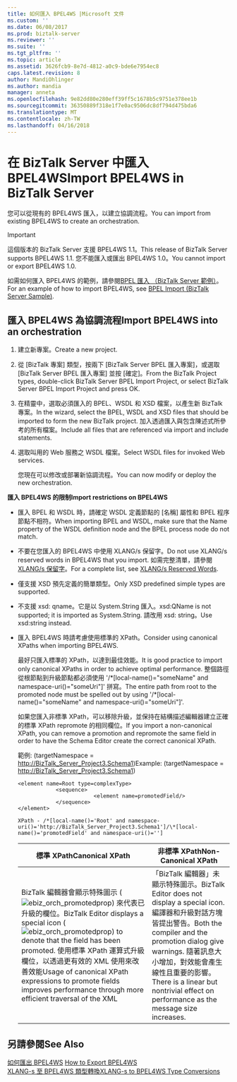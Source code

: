 ```yaml
---
title: 如何匯入 BPEL4WS |Microsoft 文件
ms.custom: ''
ms.date: 06/08/2017
ms.prod: biztalk-server
ms.reviewer: ''
ms.suite: ''
ms.tgt_pltfrm: ''
ms.topic: article
ms.assetid: 3626fcb9-8e7d-4812-a0c9-bde6e7954ec8
caps.latest.revision: 8
author: MandiOhlinger
ms.author: mandia
manager: anneta
ms.openlocfilehash: 9e82dd80e280eff39ff5c1678b5c9751e378ee1b
ms.sourcegitcommit: 36350889f318e1f7e0ac9506dc8df794d475bda6
ms.translationtype: MT
ms.contentlocale: zh-TW
ms.lasthandoff: 04/16/2018
---
```

# <a name="import-bpel4ws-in-biztalk-server"></a><span data-ttu-id="49717-102">在 BizTalk Server 中匯入 BPEL4WS</span><span class="sxs-lookup"><span data-stu-id="49717-102">Import BPEL4WS in BizTalk Server</span></span>
<span data-ttu-id="49717-103">您可以從現有的 BPEL4WS 匯入，以建立協調流程。</span><span class="sxs-lookup"><span data-stu-id="49717-103">You can import from existing BPEL4WS to create an orchestration.</span></span>  
  
> [!IMPORTANT]
>  <span data-ttu-id="49717-104">這個版本的 BizTalk Server 支援 BPEL4WS 1.1。</span><span class="sxs-lookup"><span data-stu-id="49717-104">This release of BizTalk Server supports BPEL4WS 1.1.</span></span> <span data-ttu-id="49717-105">您不能匯入或匯出 BPEL4WS 1.0。</span><span class="sxs-lookup"><span data-stu-id="49717-105">You cannot import or export BPEL4WS 1.0.</span></span>  
  
 <span data-ttu-id="49717-106">如需如何匯入 BPEL4WS 的範例，請參閱[BPEL 匯入 （BizTalk Server 範例）](../core/bpel-import-biztalk-server-sample.md)。</span><span class="sxs-lookup"><span data-stu-id="49717-106">For an example of how to import BPEL4WS, see [BPEL Import (BizTalk Server Sample)](../core/bpel-import-biztalk-server-sample.md).</span></span>  
  
## <a name="import-bpel4ws-into-an-orchestration"></a><span data-ttu-id="49717-107">匯入 BPEL4WS 為協調流程</span><span class="sxs-lookup"><span data-stu-id="49717-107">Import BPEL4WS into an orchestration</span></span>  
  
1.  <span data-ttu-id="49717-108">建立新專案。</span><span class="sxs-lookup"><span data-stu-id="49717-108">Create a new project.</span></span>  
  
2.  <span data-ttu-id="49717-109">從 [BizTalk 專案] 類型，按兩下 [BizTalk Server BPEL 匯入專案]，或選取 [BizTalk Server BPEL 匯入專案] 並按 [確定]。</span><span class="sxs-lookup"><span data-stu-id="49717-109">From the BizTalk Project types, double-click BizTalk Server BPEL Import Project, or select BizTalk Server BPEL Import Project and press OK.</span></span>  
  
3.  <span data-ttu-id="49717-110">在精靈中，選取必須匯入的 BPEL、WSDL 和 XSD 檔案，以產生新 BizTalk 專案。</span><span class="sxs-lookup"><span data-stu-id="49717-110">In the wizard, select the BPEL, WSDL and XSD files that should be imported to form the new BizTalk project.</span></span> <span data-ttu-id="49717-111">加入透過匯入與包含陳述式所參考的所有檔案。</span><span class="sxs-lookup"><span data-stu-id="49717-111">Include all files that are referenced via import and include statements.</span></span>  
  
4.  <span data-ttu-id="49717-112">選取叫用的 Web 服務之 WSDL 檔案。</span><span class="sxs-lookup"><span data-stu-id="49717-112">Select WSDL files for invoked Web services.</span></span>  
  
     <span data-ttu-id="49717-113">您現在可以修改或部署新協調流程。</span><span class="sxs-lookup"><span data-stu-id="49717-113">You can now modify or deploy the new orchestration.</span></span>  
  
 <span data-ttu-id="49717-114">**匯入 BPEL4WS 的限制**</span><span class="sxs-lookup"><span data-stu-id="49717-114">**Import restrictions on BPEL4WS**</span></span>  
  
-   <span data-ttu-id="49717-115">匯入 BPEL 和 WSDL 時，請確定 WSDL 定義節點的 [名稱] 屬性和 BPEL 程序節點不相符。</span><span class="sxs-lookup"><span data-stu-id="49717-115">When importing BPEL and WSDL, make sure that the Name property of the WSDL definition node and the BPEL process node do not match.</span></span>  
  
-   <span data-ttu-id="49717-116">不要在您匯入的 BPEL4WS 中使用 XLANG/s 保留字。</span><span class="sxs-lookup"><span data-stu-id="49717-116">Do not use XLANG/s reserved words in BPEL4WS that you import.</span></span> <span data-ttu-id="49717-117">如需完整清單，請參閱[XLANG/s 保留字](../core/xlang-s-reserved-words.md)。</span><span class="sxs-lookup"><span data-stu-id="49717-117">For a complete list, see [XLANG/s Reserved Words](../core/xlang-s-reserved-words.md).</span></span>  
  
-   <span data-ttu-id="49717-118">僅支援 XSD 預先定義的簡單類型。</span><span class="sxs-lookup"><span data-stu-id="49717-118">Only XSD predefined simple types are supported.</span></span>  
  
-   <span data-ttu-id="49717-119">不支援 xsd: qname。它是以 System.String 匯入。</span><span class="sxs-lookup"><span data-stu-id="49717-119">xsd:QName is not supported; it is imported as System.String.</span></span> <span data-ttu-id="49717-120">請改用 xsd: string。</span><span class="sxs-lookup"><span data-stu-id="49717-120">Use xsd:string instead.</span></span>  
  
-   <span data-ttu-id="49717-121">匯入 BPEL4WS 時請考慮使用標準的 XPath。</span><span class="sxs-lookup"><span data-stu-id="49717-121">Consider using canonical XPaths when importing BPEL4WS.</span></span>  
  
     <span data-ttu-id="49717-122">最好只匯入標準的 XPath，以達到最佳效能。</span><span class="sxs-lookup"><span data-stu-id="49717-122">It is good practice to import only canonical XPaths in order to achieve optimal performance.</span></span> <span data-ttu-id="49717-123">整個路徑從根節點到升級節點都必須使用 '/\*[local-name()="someName" and namespace-uri()="someUri"]' 拼寫。</span><span class="sxs-lookup"><span data-stu-id="49717-123">The entire path from root to the promoted node must be spelled out by using '/\*[local-name()="someName" and namespace-uri()="someUri"]'.</span></span>  
  
     <span data-ttu-id="49717-124">如果您匯入非標準 XPath，可以移除升級，並保持在結構描述編輯器建立正確的標準 XPath repromote 的相同欄位。</span><span class="sxs-lookup"><span data-stu-id="49717-124">If you import a non-canonical XPath, you can remove a promotion and repromote the same field in order to have the Schema Editor create the correct canonical XPath.</span></span>  
  
     <span data-ttu-id="49717-125">範例: (targetNamespace = http://BizTalk_Server_Project3.Schema1)</span><span class="sxs-lookup"><span data-stu-id="49717-125">Example: (targetNamespace = http://BizTalk_Server_Project3.Schema1)</span></span>  
  
    ```  
    <element name=Root type=complexType>  
                <sequence>  
                            <element name=promotedField/>  
                </sequence>  
    </element>  
    ```  
  
     `XPath - /*[local-name()='Root' and namespace-uri()='http://BizTalk_Server_Project3.Schema1']/\*[local-name()='promotedField' and namespace-uri()='']` 
  
    |<span data-ttu-id="49717-126">標準 XPath</span><span class="sxs-lookup"><span data-stu-id="49717-126">Canonical XPath</span></span>|<span data-ttu-id="49717-127">非標準 XPath</span><span class="sxs-lookup"><span data-stu-id="49717-127">Non-Canonical XPath</span></span>|  
    |---------------------|--------------------------|  
    |<span data-ttu-id="49717-128">BizTalk 編輯器會顯示特殊圖示 (![](../core/media/ebiz-orch-promotedprop.gif "ebiz_orch_promotedprop")) 來代表已升級的欄位。</span><span class="sxs-lookup"><span data-stu-id="49717-128">BizTalk Editor displays a special icon (![](../core/media/ebiz-orch-promotedprop.gif "ebiz_orch_promotedprop")) to denote that the field has been promoted.</span></span> <span data-ttu-id="49717-129">使用標準 XPath 運算式升級欄位，以透過更有效的 XML 使用來改善效能</span><span class="sxs-lookup"><span data-stu-id="49717-129">Usage of canonical XPath expressions to promote fields improves performance through more efficient traversal of the XML</span></span>|<span data-ttu-id="49717-130">「BizTalk 編輯器」未顯示特殊圖示。</span><span class="sxs-lookup"><span data-stu-id="49717-130">BizTalk Editor does not display a special icon.</span></span> <span data-ttu-id="49717-131">編譯器和升級對話方塊皆提出警告。</span><span class="sxs-lookup"><span data-stu-id="49717-131">Both the compiler and the promotion dialog give warnings.</span></span> <span data-ttu-id="49717-132">隨著訊息大小增加，對效能會產生線性且重要的影響。</span><span class="sxs-lookup"><span data-stu-id="49717-132">There is a linear but nontrivial effect on performance as the message size increases.</span></span>|  
  
## <a name="see-also"></a><span data-ttu-id="49717-133">另請參閱</span><span class="sxs-lookup"><span data-stu-id="49717-133">See Also</span></span>  
 <span data-ttu-id="49717-134">[如何匯出 BPEL4WS](../core/how-to-export-bpel4ws.md) </span><span class="sxs-lookup"><span data-stu-id="49717-134">[How to Export BPEL4WS](../core/how-to-export-bpel4ws.md) </span></span>  
 [<span data-ttu-id="49717-135">XLANG-s 至 BPEL4WS 類型轉換</span><span class="sxs-lookup"><span data-stu-id="49717-135">XLANG-s to BPEL4WS Type Conversions</span></span>](../core/xlang-s-to-bpel4ws-type-conversions.md)
